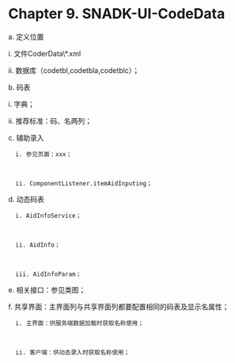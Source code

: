 # Chapter 9. SNADK-UI-CodeData

a. 定义位置

i. 文件CoderData\\*.xml

ii. 数据库（codetbl,codetbla,codetblc）；

b. 码表

  i. 字典；







  ii. 推荐标准：码、名两列；

c. 辅助录入

```
  i. 参见页面：xxx；



  ii. ComponentListener.itemAidInputing；
```

d. 动态码表

```
  i. AidInfoService；



  ii. AidInfo；



  iii. AidInfoParam；
```

e. 相关接口：参见类图；

f. 共享界面：主界面列与共享界面列都要配置相同的码表及显示名属性；

```
  i. 主界面：供服务端数据加载时获取名称使用；



  ii. 客户端：供动态录入时获取名称使用；
```



